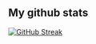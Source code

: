 ## My github stats

[![GitHub Streak](https://streak-stats.demolab.com?user=volodimyr&theme=radical&hide_border=true&border_radius=0)](https://git.io/streak-stats)
